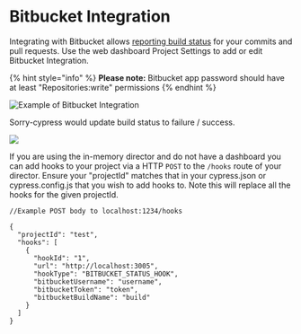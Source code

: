 # Bitbucket Integration

Integrating with Bitbucket allows [reporting build status](https://developer.atlassian.com/server/bitbucket/how-tos/updating-build-status-for-commits/) for your commits and pull requests. Use the web dashboard Project Settings to add or edit Bitbucket Integration.

{% hint style="info" %}
**Please note:** Bitbucket app password should have at least "Repositories:write" permissions
{% endhint %}

![Example of Bitbucket Integration](../.gitbook/assets/screen-shot-2021-03-11-at-11.14.37-pm.png)

Sorry-cypress would update build status to failure / success.

![](../.gitbook/assets/screen-shot-2021-03-11-at-11.16.28-pm.png)

If you are using the in-memory director and do not have a dashboard you can add hooks to your project via a HTTP `POST` to the `/hooks` route of your director. 
Ensure your "projectId" matches that in your cypress.json or cypress.config.js that you wish to add hooks to. Note this will replace all the hooks for the given projectId.

```
//Example POST body to localhost:1234/hooks

{
  "projectId": "test",
  "hooks": [
    {
      "hookId": "1",
      "url": "http://localhost:3005",
      "hookType": "BITBUCKET_STATUS_HOOK",
      "bitbucketUsername": "username",
      "bitbucketToken": "token",
      "bitbucketBuildName": "build"
    }
  ]
}

```